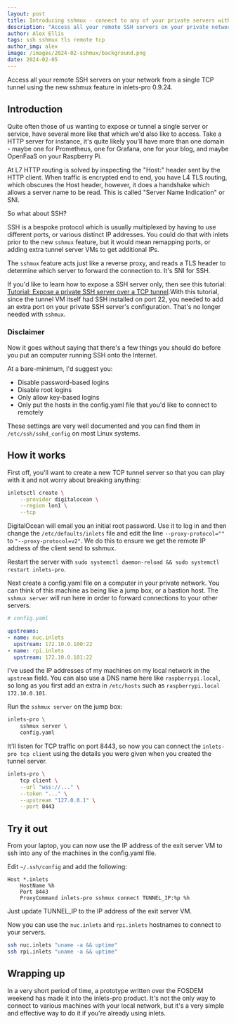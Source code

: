 ```yaml
---
layout: post
title: Introducing sshmux - connect to any of your private servers with a single tunnel VM
description: "Access all your remote SSH servers on your private network from a single TCP tunnel using the new sshmux feature."
author: Alex Ellis
tags: ssh sshmux tls remote tcp
author_img: alex
image: /images/2024-02-sshmux/background.png
date: 2024-02-05
---
```


Access all your remote SSH servers on your network from a single TCP tunnel using the new sshmux feature in inlets-pro 0.9.24.

## Introduction

Quite often those of us wanting to expose or tunnel a single server or service, have several more like that which we'd also like to access. Take a HTTP server for instance, it's quite likely you'll have more than one domain - maybe one for Prometheus, one for Grafana, one for your blog, and maybe OpenFaaS on your Raspberry Pi.

At L7 HTTP routing is solved by inspecting the "Host:" header sent by the HTTP client. When traffic is encrypted end to end, you have L4 TLS routing, which obscures the Host header, however, it does a handshake which allows a server name to be read. This is called "Server Name Indication" or SNI.

So what about SSH?

SSH is a bespoke protocol which is usually multiplexed by having to use different ports, or various distinct IP addresses. You could do that with inlets prior to the new `sshmux` feature, but it would mean remapping ports, or adding extra tunnel server VMs to get additional IPs.

The `sshmux` feature acts just like a reverse proxy, and reads a TLS header to determine which server to forward the connection to. It's SNI for SSH.

If you'd like to learn how to expose a SSH server only, then see this tutorial: [Tutorial: Expose a private SSH server over a TCP tunnel](https://docs.inlets.dev/tutorial/ssh-tcp-tunnel/).With this tutorial, since the tunnel VM itself had SSH installed on port 22, you needed to add an extra port on your private SSH server's configuration. That's no longer needed with `sshmux`.

### Disclaimer

Now it goes without saying that there's a few things you should do before you put an computer running SSH onto the Internet.

At a bare-minimum, I'd suggest you:

* Disable password-based logins
* Disable root logins
* Only allow key-based logins
* Only put the hosts in the config.yaml file that you'd like to connect to remotely

These settings are very well documented and you can find them in `/etc/ssh/sshd_config` on most Linux systems.

## How it works

First off, you'll want to create a new TCP tunnel server so that you can play with it and not worry about breaking anything:

```bash
inletsctl create \
    --provider digitalocean \
    --region lon1 \
    --tcp
```

DigitalOcean will email you an initial root password. Use it to log in and then change the `/etc/defaults/inlets` file and edit the line `--proxy-protocol=""` to `"--proxy-protocol=v2"`. We do this to ensure we get the remote IP address of the client send to sshmux.

Restart the server with `sudo systemctl daemon-reload && sudo systemctl restart inlets-pro`.

Next create a config.yaml file on a computer in your private network. You can think of this machine as being like a jump box, or a bastion host. The `sshmux server` will run here in order to forward connections to your other servers.

```yaml
# config.yaml

upstreams:
- name: nuc.inlets
  upstream: 172.10.0.100:22
- name: rpi.inlets
  upstream: 172.10.0.101:22
```

I've used the IP addresses of my machines on my local network in the `upstream` field. You can also use a DNS name here like `raspberrypi.local`, so long as you first add an extra in `/etc/hosts` such as `raspberrypi.local  172.10.0.101`.

Run the `sshmux server` on the jump box:

```bash
inlets-pro \
    sshmux server \
    config.yaml
```

It'll listen for TCP traffic on port 8443, so now you can connect the `inlets-pro tcp client` using the details you were given when you created the tunnel server.

```bash
inlets-pro \
    tcp client \
    --url "wss://..." \
    --token "..." \
    --upstream "127.0.0.1" \
    --port 8443
```

## Try it out

From your laptop, you can now use the IP address of the exit server VM to ssh into any of the machines in the config.yaml file.

Edit `~/.ssh/config` and add the following:

```
Host *.inlets
    HostName %h
    Port 8443
    ProxyCommand inlets-pro sshmux connect TUNNEL_IP:%p %h
```

Just update TUNNEL_IP to the IP address of the exit server VM.

Now you can use the `nuc.inlets` and `rpi.inlets` hostnames to connect to your servers.

```bash
ssh nuc.inlets "uname -a && uptime"
ssh rpi.inlets "uname -a && uptime"
```

## Wrapping up

In a very short period of time, a prototype written over the FOSDEM weekend has made it into the inlets-pro product. It's not the only way to connect to various machines with your local network, but it's a very simple and effective way to do it if you're already using inlets.


